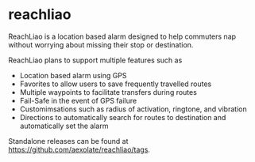 # reachliao
ReachLiao is a location based alarm designed to help commuters nap without worrying about missing their stop or destination.

ReachLiao plans to support multiple features such as
- Location based alarm using GPS
- Favorites to allow users to save frequently travelled routes
- Multiple waypoints to facilitate transfers during routes
- Fail-Safe in the event of GPS failure
- Customimsations such as radius of activation, ringtone, and vibration
- Directions to automatically search for routes to destination and automatically set the alarm

Standalone releases can be found at https://github.com/aexolate/reachliao/tags.
